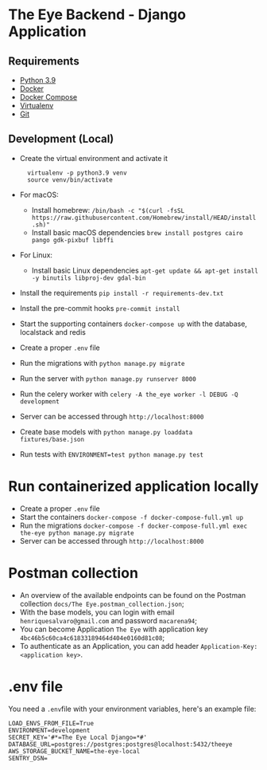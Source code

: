 # The Eye Backend - Django Application

## Requirements

- [Python 3.9](https://www.python.org)
- [Docker](https://www.docker.com)
- [Docker Compose](https://docs.docker.com/compose/)
- [Virtualenv](https://github.com/pypa/virtualenv/)
- [Git](https://git-scm.com/)

## Development (Local)

- Create the virtual environment and activate it

        virtualenv -p python3.9 venv
        source venv/bin/activate
- For macOS:
  - Install homebrew: `/bin/bash -c "$(curl -fsSL https://raw.githubusercontent.com/Homebrew/install/HEAD/install.sh)"`
  - Install basic macOS dependencies `brew install postgres cairo pango gdk-pixbuf libffi`
- For Linux:
  - Install basic Linux dependencies `apt-get update && apt-get install -y binutils libproj-dev gdal-bin`
- Install the requirements `pip install -r requirements-dev.txt`
- Install the pre-commit hooks `pre-commit install`
- Start the supporting containers `docker-compose up` with the database, localstack and redis
- Create a proper `.env` file
- Run the migrations with `python manage.py migrate`
- Run the server with `python manage.py runserver 8000`
- Run the celery worker with `celery -A the_eye worker -l DEBUG -Q development`
- Server can be accessed through `http://localhost:8000`
- Create base models with `python manage.py loaddata fixtures/base.json`
- Run tests with `ENVIRONMENT=test python manage.py test`

# Run containerized application locally

- Create a proper `.env` file
- Start the containers `docker-compose -f docker-compose-full.yml up`
- Run the migrations `docker-compose -f docker-compose-full.yml exec the-eye python manage.py migrate`
- Server can be accessed through `http://localhost:8000`

# Postman collection
- An overview of the available endpoints can be found on the Postman collection `docs/The Eye.postman_collection.json`;
- With the base models, you can login with email `henriquesalvaro@gmail.com` and password `macarena94`;
- You can become Application `The Eye` with application key `4bc46b5c60ca4c61833189464d404e0160d81c08`;
- To authenticate as an Application, you can add header `Application-Key: <application key>`.

# .env file
You need a `.env`file with your environment variables, here's an example file:
```
LOAD_ENVS_FROM_FILE=True
ENVIRONMENT=development
SECRET_KEY='#*=The Eye Local Django=*#'
DATABASE_URL=postgres://postgres:postgres@localhost:5432/theeye
AWS_STORAGE_BUCKET_NAME=the-eye-local
SENTRY_DSN=
```
